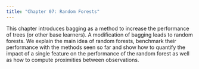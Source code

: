 ```yaml
---
title: "Chapter 07: Random Forests"
---
```

This chapter introduces bagging as a method to increase the performance of trees (or other base learners). A modification of bagging leads to random forests. We explain the main idea of random forests, benchmark their performance with the methods seen so far and show how to quantify the impact of a single feature on the performance of the random forest as well as how to compute proximities between observations.